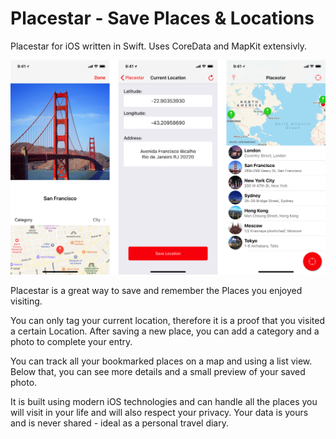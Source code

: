 # Placestar - Save Places & Locations

Placestar for iOS written in Swift. Uses CoreData and MapKit extensivly.

![screenshot](/screenshot.png?raw=true "screenshot")

Placestar is a great way to save and remember the Places you enjoyed visiting.

You can only tag your current location, therefore it is a proof that you visited a certain Location. After saving a new place, you can add a category and a photo to complete your entry.

You can track all your bookmarked places on a map and using a list view. Below that, you can see more details and a small preview of your saved photo.

It is built using modern iOS technologies and can handle all the places you will visit in your life and will also respect your privacy. Your data is yours and is never shared - ideal as a personal travel diary.
